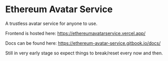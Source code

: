 # Ethereum Avatar Service

A trustless avatar service for anyone to use.

Frontend is hosted here: https://ethereumavatarservice.vercel.app/

Docs can be found here: https://ethereum-avatar-service.gitbook.io/docs/

Still in very early stage so expect things to break/reset every now and then.

